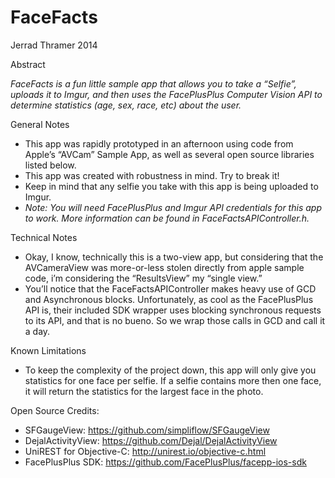 FaceFacts
==================
Jerrad Thramer 2014


Abstract

*FaceFacts is a fun little sample app that allows you to take a “Selfie”, uploads it to Imgur, and then uses the FacePlusPlus Computer Vision API to determine statistics (age, sex, race, etc) about the user.*

General Notes

- This app was rapidly prototyped in an afternoon using code from Apple’s “AVCam” Sample App, as well as several open source libraries listed below.
- This app was created with robustness in mind. Try to break it!
- Keep in mind that any selfie you take with this app is being uploaded to Imgur.
- *Note: You will need FacePlusPlus and Imgur API credentials for this app to work. More information can be found in FaceFactsAPIController.h.*

Technical Notes

- Okay, I know, technically this is a two-view app, but considering that the AVCameraView was more-or-less stolen directly from apple sample code, i’m considering the “ResultsView” my “single view.”
- You’ll notice that the FaceFactsAPIController makes heavy use of GCD and Asynchronous blocks. Unfortunately, as cool as the FacePlusPlus API is, their included SDK wrapper uses blocking synchronous requests to its API, and that is no bueno. So we wrap those calls in GCD and call it a day.

Known Limitations

- To keep the complexity of the project down, this app will only give you statistics for one face per selfie. If a selfie contains more then one face, it will return the statistics for the largest face in the photo.


Open Source Credits:

- SFGaugeView: https://github.com/simpliflow/SFGaugeView
- DejalActivityView: https://github.com/Dejal/DejalActivityView
- UniREST for Objective-C: http://unirest.io/objective-c.html
- FacePlusPlus SDK: https://github.com/FacePlusPlus/facepp-ios-sdk
